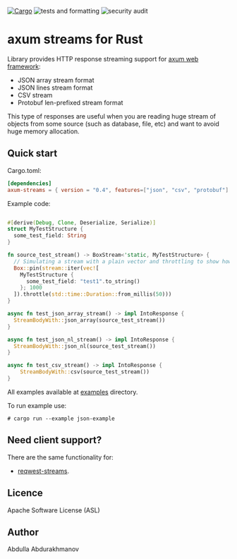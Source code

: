 [![Cargo](https://img.shields.io/crates/v/axum-streams.svg)](https://crates.io/crates/axums-streams)
![tests and formatting](https://github.com/abdolence/axum-streams-rs/workflows/tests%20&amp;%20formatting/badge.svg)
![security audit](https://github.com/abdolence/axum-streams-rs/workflows/security%20audit/badge.svg)

# axum streams for Rust

Library provides HTTP response streaming support for [axum web framework](https://github.com/tokio-rs/axum):
- JSON array stream format
- JSON lines stream format
- CSV stream
- Protobuf len-prefixed stream format

This type of responses are useful when you are reading huge stream of objects from some source (such as database, file, etc)
and want to avoid huge memory allocation.

## Quick start

Cargo.toml:
```toml
[dependencies]
axum-streams = { version = "0.4", features=["json", "csv", "protobuf"] }
```

Example code:
```rust

#[derive(Debug, Clone, Deserialize, Serialize)]
struct MyTestStructure {
  some_test_field: String
}

fn source_test_stream() -> BoxStream<'static, MyTestStructure> {
  // Simulating a stream with a plain vector and throttling to show how it works
  Box::pin(stream::iter(vec![
    MyTestStructure {
      some_test_field: "test1".to_string()
    }; 1000
  ]).throttle(std::time::Duration::from_millis(50)))
}

async fn test_json_array_stream() -> impl IntoResponse {
  StreamBodyWith::json_array(source_test_stream())
}

async fn test_json_nl_stream() -> impl IntoResponse {
  StreamBodyWith::json_nl(source_test_stream())
}

async fn test_csv_stream() -> impl IntoResponse {
    StreamBodyWith::csv(source_test_stream())
}

```

All examples available at [examples](examples) directory.

To run example use:
```
# cargo run --example json-example
```

## Need client support?
There are the same functionality for:
- [reqwest-streams](https://github.com/abdolence/reqwest-streams-rs).

## Licence
Apache Software License (ASL)

## Author
Abdulla Abdurakhmanov
